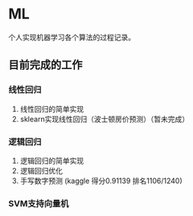 # ML
个人实现机器学习各个算法的过程记录。


## 目前完成的工作
### 线性回归
1. 线性回归的简单实现
2. sklearn实现线性回归（波士顿房价预测）（暂未完成）

### 逻辑回归
1. 逻辑回归的简单实现
2. 逻辑回归优化
3. 手写数字预测 (kaggle 得分0.91139 排名1106/1240)

### SVM支持向量机

